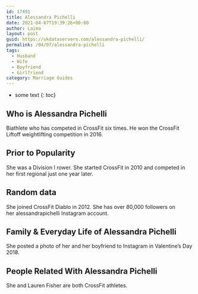 ```yaml
---
id: 17491
title: Alessandra Pichelli
date: 2021-04-07T19:39:26+00:00
author: Laima
layout: post
guid: https://ukdataservers.com/alessandra-pichelli/
permalink: /04/07/alessandra-pichelli
tags:
  - Husband
  - Wife
  - Boyfriend
  - Girlfriend
category: Marriage Guides
---
```


* some text
{: toc}


## Who is Alessandra Pichelli
                  
                  
                  
Biathlete who has competed in CrossFit six times. He won the CrossFit Liftoff weightlifting competition in 2016.
                  
              
            
              
            
                
                
                
## Prior to Popularity
                  
                  
                  
She was a Division I rower. She started CrossFit in 2010 and competed in her first regional just one year later.
                  
              
            
              
            
                
                
                
## Random data
                  
                  
                  
She joined CrossFit Diablo in 2012. She has over 80,000 followers on her alessandrapichelli Instagram account.
                  
              
            
              
            
                
                
                
## Family & Everyday Life of Alessandra Pichelli
                  
                  
                  
She posted a photo of her and her boyfriend to Instagram in Valentine&#8217;s Day 2018.
                  
              
            
              
            
                
                
                
## People Related With Alessandra Pichelli
                  
                  
                  
She and Lauren Fisher are both CrossFit athletes. 
                  
              
            
              
            
                
              
            
              
              
            
            
              
            
          
          
          